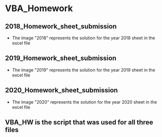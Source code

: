 # VBA_Homework

## 2018_Homework_sheet_submission
* The image "2018" represents the solution for the year 2018 sheet in the excel file

## 2019_Homework_sheet_submission
* The image "2019" represents the solution for the year 2019 sheet in the excel file

## 2020_Homework_sheet_submission
* The image "2020" represents the solution for the year 2020 sheet in the excel file

## VBA_HW is the script that was used for all three files
